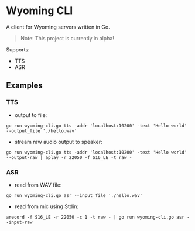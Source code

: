 # Wyoming CLI
A client for Wyoming servers written in Go.

> Note: This project is currently in alpha!

Supports:
- TTS
- ASR

## Examples

### TTS
- output to file:
```
go run wyoming-cli.go tts -addr 'localhost:10200' -text 'Hello world' --output_file './hello.wav'
```

- stream raw audio output to speaker:
```
go run wyoming-cli.go tts -addr 'localhost:10200' -text 'Hello world' --output-raw | aplay -r 22050 -f S16_LE -t raw -
```

### ASR
- read from WAV file:
```
go run wyoming-cli.go asr --input_file './hello.wav'
```

- read from mic using Stdin:
```
arecord -f S16_LE -r 22050 -c 1 -t raw - | go run wyoming-cli.go asr --input-raw
```